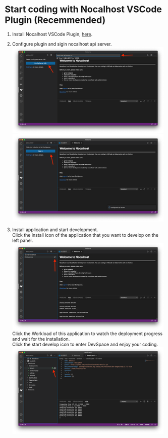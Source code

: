 # Start coding with Nocalhost VSCode Plugin (Recemmended)


1. Install Nocalhost VSCode Plugin, [here](/installation/#install-nocalhost-vscode-plugin).

2. Configure plugin and sigin nocalhost api server.
![](../assets/images/vscode-plugin-1.png)
![](../assets/images/vscode-plugin-2.png)


3. Install application and start development. <br />
Click the install icon of the application that you want to develop on the left panel. <br />
![](../assets/images/vscode-plugin-3.png)
Click the Workload of this application to watch the deployment progress and wait for the installation. <br />
Click the start develop icon to enter DevSpace and enjoy your coding. <br />
![](../assets/images/vscode-plugin-4.png)